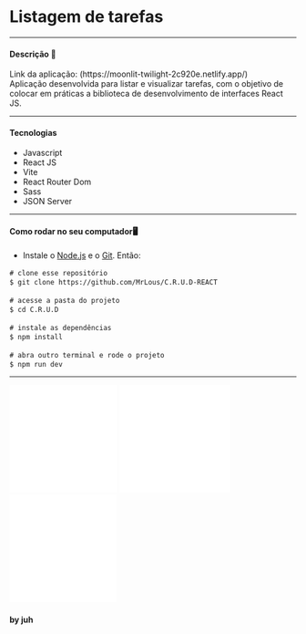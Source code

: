 <h1>Listagem de tarefas</h1>

<hr>

<h4>Descrição 📄</h4>
Link da aplicação:  (https://moonlit-twilight-2c920e.netlify.app/)<br/>
Aplicação desenvolvida para listar e visualizar tarefas, com o objetivo de colocar em práticas a biblioteca de desenvolvimento de interfaces React JS.

<hr>

<h4>Tecnologias</h4>

- Javascript
- React JS
- Vite
- React Router Dom
- Sass
- JSON Server

<hr>

<h4>Como rodar no seu computador🖥️</h4>

- Instale o [Node.js](https://nodejs.org/en/download/) e o [Git](https://git-scm.com/book/en/v2/Getting-Started-Installing-Git). Então:

```
# clone esse repositório
$ git clone https://github.com/MrLous/C.R.U.D-REACT

# acesse a pasta do projeto
$ cd C.R.U.D

# instale as dependências
$ npm install

# abra outro terminal e rode o projeto
$ npm run dev
```
<hr>

<div>
<a href='https://wa.me//5516992925034' target='_blank'><img src="./src/dev/whatsApp.svg" /></a></li>
<a href='https://github.com/MrLous' target='_blank'><img src="./src/dev/git.svg" /></a></li>
<a href='https://www.linkedin.com/in/ricardoluizjr/' target='_blank'><img src="./src/dev/linkdin.svg"/></a>	
<h4>by juh</h4>
</div>
